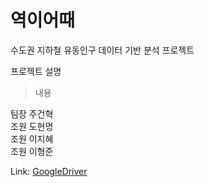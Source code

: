 # 역이어때

수도권 지하철 유동인구 데이터 기반 분석 프로젝트

프로젝트 설명
> 내용

팀장 주건혁   
조원 도현명   
조원 이지혜   
조원 이형준   


Link: [GoogleDriver][googledriverlink]

[googledriverlink]: https://google.com "Go google"
